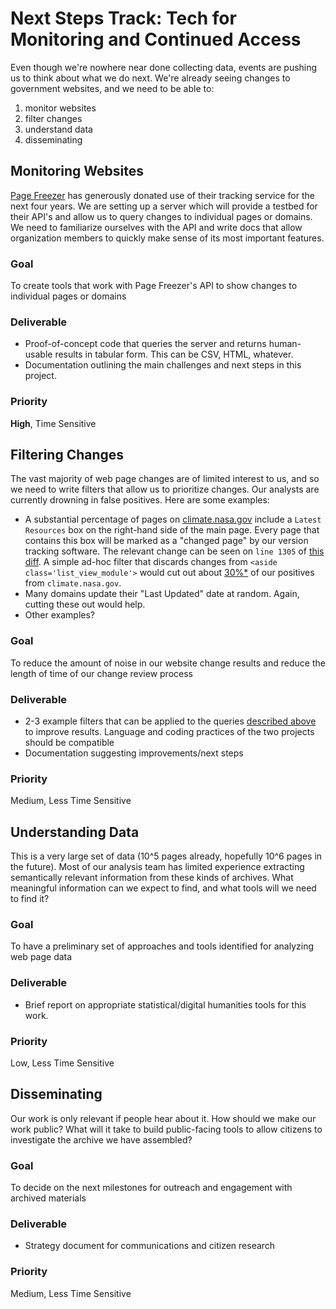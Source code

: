 # Next Steps Track: Tech for Monitoring and Continued Access

Even though we're nowhere near done collecting data, events are pushing us to think about what we do next. We're already seeing changes to government websites, and we need to be able to:

1. monitor websites
2. filter changes
3. understand data
4. disseminating

## Monitoring Websites

[Page Freezer](http://www.pagefreezer.com) has generously donated use of their tracking service for the next four years. We are setting up a server which will provide a testbed for their API's and allow us to query changes to individual pages or domains. We need to familiarize ourselves with the API and write docs that allow organization members to quickly make sense of its most important features.

### Goal

To create tools that work with Page Freezer's API to show changes to individual pages or domains

### Deliverable

* Proof-of-concept code that queries the server and returns human-usable results in tabular form. This can be CSV, HTML, whatever.
* Documentation outlining the main challenges and next steps in this project.

### Priority
**High**, Time Sensitive


## Filtering Changes

The vast majority of web page changes are of limited interest to us, and so we need to write filters that allow us to prioritize changes. Our analysts are currently drowning in false positives. Here are some examples:

* A substantial percentage of pages on [climate.nasa.gov](http://climate.nasa.gov) include a `Latest Resources` box on the right-hand side of the main page. Every page that contains this box will be marked as a "changed page" by our version tracking software. The relevant change can be seen on `line 1305` of [this diff](https://gist.github.com/va-client/c25c6def28b760f25e3190b1e986d2e3/revisions#diff-8a777b7cd35d6141f393542135beb397R1306). A simple ad-hoc filter that discards changes from `<aside class='list_view_module'>` would cut out about [30%*](# "Made Up Number.") of our positives from `climate.nasa.gov`.
* Many domains update their "Last Updated" date at random. Again, cutting these out would help.
* Other examples?

### Goal

To reduce the amount of noise in our website change results and reduce the length of time of our change review process

### Deliverable

* 2-3 example filters that can be applied to the queries [described above](#monitoring-websites) to improve results. Language and coding practices of the two projects should be compatible
* Documentation suggesting improvements/next steps

### Priority

Medium, Less Time Sensitive

## Understanding Data

This is a very large set of data (10^5 pages already, hopefully 10^6 pages in the future). Most of our analysis team has limited experience extracting semantically relevant information from these kinds of archives. What meaningful information can we expect to find, and what tools will we need to find it?

### Goal

To have a preliminary set of approaches and tools identified for analyzing web page data

### Deliverable

* Brief report on appropriate statistical/digital humanities tools for this work.

### Priority

Low, Less Time Sensitive

## Disseminating

Our work is only relevant if people hear about it. How should we make our work public? What will it take to build public-facing tools to allow citizens to investigate the archive we have assembled?

### Goal

To decide on the next milestones for outreach and engagement with archived materials

### Deliverable

* Strategy document for communications and citizen research

### Priority

Medium, Less Time Sensitive
